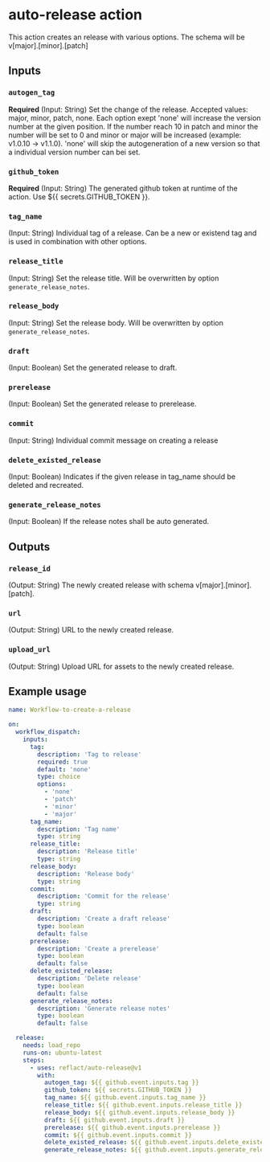 # auto-release action

This action creates an release with various options.
The schema will be v[major].[minor].[patch]

## Inputs

### `autogen_tag`

**Required** (Input: String) Set the change of the release. Accepted values: major, minor, patch, none. Each option exept 'none' will increase the version number at the given position. If the number reach 10 in patch and minor the number will be set to 0 and minor or major will be increased (example: v1.0.10 -> v1.1.0). 'none' will skip the autogeneration of a new version so that a individual version number can bei set.

### `github_token`

**Required** (Input: String) The generated github token at runtime of the action. Use ${{ secrets.GITHUB_TOKEN }}.

### `tag_name`

(Input: String) Individual tag of a release. Can be a new or existend tag and is used in combination with other options.

### `release_title`

(Input: String) Set the release title. Will be overwritten by option `generate_release_notes`.

### `release_body`

(Input: String) Set the release body. Will be overwritten by option `generate_release_notes`.

### `draft`

(Input: Boolean) Set the generated release to draft.

### `prerelease`

(Input: Boolean) Set the generated release to prerelease.

### `commit`

(Input: String) Individual commit message on creating a release

### `delete_existed_release`

(Input: Boolean) Indicates if the given release in tag_name should be deleted and recreated.

### `generate_release_notes`

(Input: Boolean) If the release notes shall be auto generated.


## Outputs

### `release_id`

(Output: String) The newly created release with schema v[major].[minor].[patch].

### `url`

(Output: String) URL to the newly created release.

### `upload_url`

(Output: String) Upload URL for assets to the newly created release.

## Example usage

```yaml
name: Workflow-to-create-a-release

on:
  workflow_dispatch:
    inputs:
      tag:
        description: 'Tag to release'
        required: true
        default: 'none'
        type: choice
        options:
          - 'none'
          - 'patch'
          - 'minor'
          - 'major'
      tag_name:
        description: 'Tag name'
        type: string
      release_title:
        description: 'Release title'
        type: string
      release_body:
        description: 'Release body'
        type: string
      commit:
        description: 'Commit for the release'
        type: string
      draft:
        description: 'Create a draft release'
        type: boolean
        default: false
      prerelease:
        description: 'Create a prerelease'
        type: boolean
        default: false
      delete_existed_release:
        description: 'Delete release'
        type: boolean
        default: false
      generate_release_notes:
        description: 'Generate release notes'
        type: boolean
        default: false

  release:
    needs: load_repo
    runs-on: ubuntu-latest
    steps:
      - uses: reflact/auto-release@v1
        with:
          autogen_tag: ${{ github.event.inputs.tag }}
          github_token: ${{ secrets.GITHUB_TOKEN }}
          tag_name: ${{ github.event.inputs.tag_name }}
          release_title: ${{ github.event.inputs.release_title }}
          release_body: ${{ github.event.inputs.release_body }}
          draft: ${{ github.event.inputs.draft }}
          prerelease: ${{ github.event.inputs.prerelease }}
          commit: ${{ github.event.inputs.commit }}
          delete_existed_release: ${{ github.event.inputs.delete_existed_release }}
          generate_release_notes: ${{ github.event.inputs.generate_release_notes }}
```
